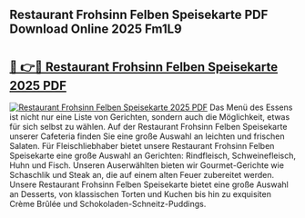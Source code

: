 ## Restaurant Frohsinn Felben Speisekarte PDF Download Online 2025 Fm1L9

# <h2><a href="http://gc5oaw.nevu.top/?p=Restaurant+Frohsinn+Felben+Speisekarte">🔗 👉🔴 Restaurant Frohsinn Felben Speisekarte 2025 PDF</a></h2>

[![Restaurant Frohsinn Felben Speisekarte 2025 PDF](https://i.imgur.com/dBaPXMq.png)](http://gc5oaw.nevu.top/?p=Restaurant+Frohsinn+Felben+Speisekarte)
Das Menü des Essens ist nicht nur eine Liste von Gerichten, sondern auch die Möglichkeit, etwas für sich selbst zu wählen. Auf der Restaurant Frohsinn Felben Speisekarte unserer Cafeteria finden Sie eine große Auswahl an leichten und frischen Salaten. Für Fleischliebhaber bietet unsere Restaurant Frohsinn Felben Speisekarte eine große Auswahl an Gerichten: Rindfleisch, Schweinefleisch, Huhn und Fisch. Unseren Auserwählten bieten wir Gourmet-Gerichte wie Schaschlik und Steak an, die auf einem alten Feuer zubereitet werden. Unsere Restaurant Frohsinn Felben Speisekarte bietet eine große Auswahl an Desserts, von klassischen Torten und Kuchen bis hin zu exquisiten Crème Brûlée und Schokoladen-Schneitz-Puddings.
